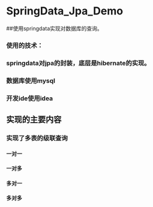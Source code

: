 # SpringData_Jpa_Demo
##使用springdata实现对数据库的查询。

### 使用的技术：

### springdata对jpa的封装，底层是hibernate的实现。

### 数据库使用mysql

### 开发ide使用idea



## 实现的主要内容

### 实现了多表的级联查询

#### 一对一

#### 一对多

#### 多对一

#### 多对多

